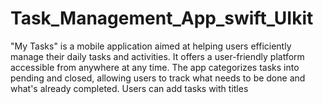 # Task_Management_App_swift_UIkit
"My Tasks" is a mobile application aimed at helping users efficiently manage their daily tasks and activities. It offers a user-friendly platform accessible from anywhere at any time. The app categorizes tasks into pending and closed, allowing users to track what needs to be done and what's already completed. Users can add tasks with titles
